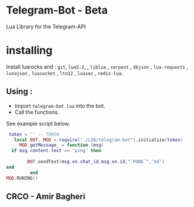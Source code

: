 # Telegram-Bot - Beta
 Lua Library for the Telegram-API 

# installing

Install luarocks and : `git`, `lua5.2`, , `liblua` , `serpent` , `dkjson` , `lua-requests` , `lunajson` , `luasocket` , `ltn12` , `luasec` ,  `redis-lua`.


## Using : 
- Import `telegram-bot.lua` into the bot.
- Call the functions.

See example script below.


```lua
 token = '' -- TOKEN
   local BOT, MOD = require("./LIB/telegram-bot").initialize(token)
     MOD.getMessage_ = function (msg)
  if msg.content.text == 'ping' then
  
        BOT.sendText(msg.on.chat_id,msg.on.id,"`PONG`",'md')
end
         end
MOD.RUNING()
```





## CRCO - Amir Bagheri
